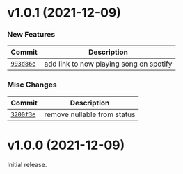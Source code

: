 # v1.0.1 (2021-12-09)

### New Features

| Commit | Description |
| --- | --- |
| [`993d86e`](https://github.com/saliven/saliven.com/commit/993d86eae42892245522868e85cbab882218c4f3) | add link to now playing song on spotify |

### Misc Changes

| Commit | Description |
| --- | --- |
| [`3200f3e`](https://github.com/saliven/saliven.com/commit/3200f3ee8eebe3a888cb6adc2dbaaa181b59f51e) | remove nullable from status |

# v1.0.0 (2021-12-09)

Initial release.
